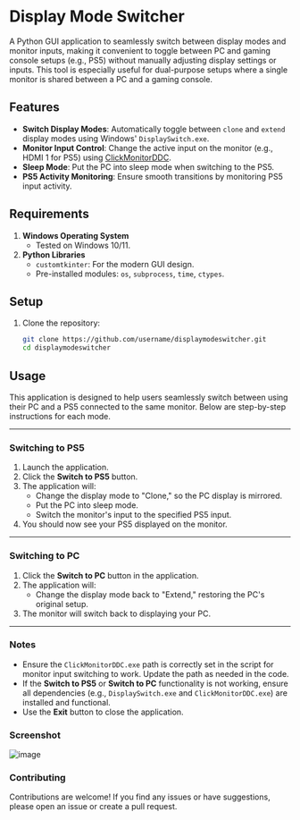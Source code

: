 # Display Mode Switcher

A Python GUI application to seamlessly switch between display modes and monitor inputs, making it convenient to toggle between PC and gaming console setups (e.g., PS5) without manually adjusting display settings or inputs. This tool is especially useful for dual-purpose setups where a single monitor is shared between a PC and a gaming console.

## Features

- **Switch Display Modes**: Automatically toggle between `clone` and `extend` display modes using Windows' `DisplaySwitch.exe`.
- **Monitor Input Control**: Change the active input on the monitor (e.g., HDMI 1 for PS5) using [ClickMonitorDDC](https://clickmonitorddc.bplaced.net/).
- **Sleep Mode**: Put the PC into sleep mode when switching to the PS5.
- **PS5 Activity Monitoring**: Ensure smooth transitions by monitoring PS5 input activity.

## Requirements

1. **Windows Operating System**
   - Tested on Windows 10/11.
2. **Python Libraries**
   - `customtkinter`: For the modern GUI design.
   - Pre-installed modules: `os`, `subprocess`, `time`, `ctypes`.

## Setup

1. Clone the repository:
   ```bash
   git clone https://github.com/username/displaymodeswitcher.git
   cd displaymodeswitcher

## Usage

This application is designed to help users seamlessly switch between using their PC and a PS5 connected to the same monitor. Below are step-by-step instructions for each mode.

---

### Switching to PS5
1. Launch the application.
2. Click the **Switch to PS5** button.
3. The application will:
   - Change the display mode to "Clone," so the PC display is mirrored.
   - Put the PC into sleep mode.
   - Switch the monitor's input to the specified PS5 input.
4. You should now see your PS5 displayed on the monitor.

---

### Switching to PC
1. Click the **Switch to PC** button in the application.
2. The application will:
   - Change the display mode back to "Extend," restoring the PC's original setup.
3. The monitor will switch back to displaying your PC.

---

### Notes
- Ensure the `ClickMonitorDDC.exe` path is correctly set in the script for monitor input switching to work. Update the path as needed in the code.
- If the **Switch to PS5** or **Switch to PC** functionality is not working, ensure all dependencies (e.g., `DisplaySwitch.exe` and `ClickMonitorDDC.exe`) are installed and functional.
- Use the **Exit** button to close the application.

### Screenshot
![image](https://github.com/user-attachments/assets/2cd5a514-f411-47c8-9b4b-82d7d24afcb5)

### Contributing

Contributions are welcome! If you find any issues or have suggestions, please open an issue or create a pull request.



